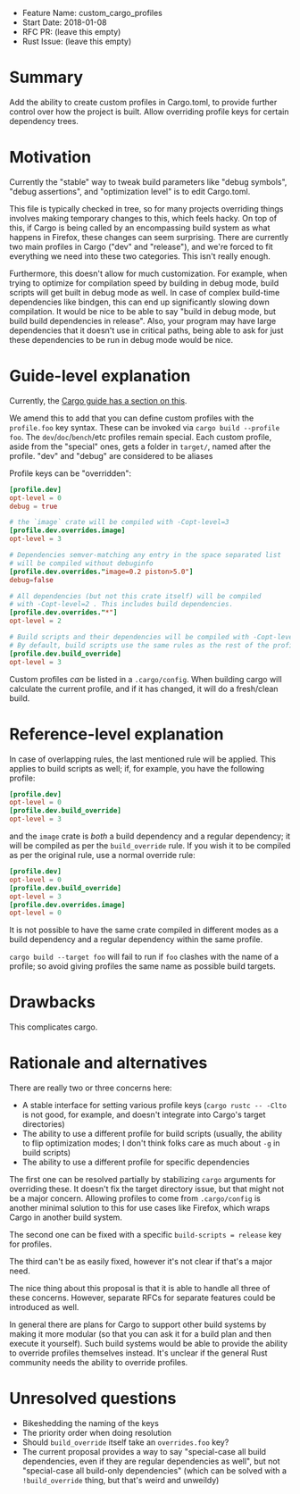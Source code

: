 - Feature Name: custom_cargo_profiles
- Start Date: 2018-01-08
- RFC PR: (leave this empty)
- Rust Issue: (leave this empty)


# Summary
[summary]: #summary

Add the ability to create custom profiles in Cargo.toml, to provide further control over how the project is built. Allow overriding profile keys for certain dependency trees. 

# Motivation
[motivation]: #motivation

Currently the "stable" way to tweak build parameters like "debug symbols", "debug assertions", and "optimization level" is to edit Cargo.toml.

This file is typically checked in tree, so for many projects overriding things involves making
temporary changes to this, which feels hacky. On top of this, if Cargo is being called by an
encompassing build system as what happens in Firefox, these changes can seem surprising. There are
currently two main profiles in Cargo ("dev" and "release"), and we're forced to fit everything we
need into these two categories. This isn't really enough.

Furthermore, this doesn't allow for much customization. For example, when trying to optimize for
compilation speed by building in debug mode, build scripts will get built in debug mode as well. In
case of complex build-time dependencies like bindgen, this can end up significantly slowing down
compilation. It would be nice to be able to say "build in debug mode, but build build dependencies
in release". Also, your program may have large dependencies that it doesn't use in critical paths,
being able to ask for just these dependencies to be run in debug mode would be nice.

# Guide-level explanation
[guide-level-explanation]: #guide-level-explanation


Currently, the [Cargo guide has a section on this](http://doc.crates.io/manifest.html#the-profile-sections).

We amend this to add that you can define custom profiles with the `profile.foo` key syntax. These can be invoked via
`cargo build --profile foo`. The `dev`/`doc`/`bench`/etc profiles remain special. Each custom profile, aside from the
"special" ones, gets a folder in `target/`, named after the profile. "dev" and "debug" are considered to be aliases

Profile keys can be "overridden":

```toml
[profile.dev]
opt-level = 0
debug = true

# the `image` crate will be compiled with -Copt-level=3
[profile.dev.overrides.image]
opt-level = 3

# Dependencies semver-matching any entry in the space separated list
# will be compiled without debuginfo
[profile.dev.overrides."image=0.2 piston>5.0"]
debug=false

# All dependencies (but not this crate itself) will be compiled
# with -Copt-level=2 . This includes build dependencies.
[profile.dev.overrides."*"]
opt-level = 2

# Build scripts and their dependencies will be compiled with -Copt-level=3
# By default, build scripts use the same rules as the rest of the profile
[profile.dev.build_override]
opt-level = 3
```

Custom profiles _can_ be listed in a `.cargo/config`. When building cargo will calculate
the current profile, and if it has changed, it will do a fresh/clean build.

# Reference-level explanation
[reference-level-explanation]: #reference-level-explanation

In case of overlapping rules, the last mentioned rule will be applied. This applies to build scripts
as well; if, for example, you have the following profile:

```toml
[profile.dev]
opt-level = 0
[profile.dev.build_override]
opt-level = 3
```

and the `image` crate is _both_ a build dependency and a regular dependency; it will be compiled
as per the `build_override` rule. If you wish it to be compiled as per the original rule,
use a normal override rule:

```toml
[profile.dev]
opt-level = 0
[profile.dev.build_override]
opt-level = 3
[profile.dev.overrides.image]
opt-level = 0
```

It is not possible to have the same crate compiled in different modes as a build dependency and a regular dependency within the same profile.


`cargo build --target foo` will fail to run if `foo` clashes with the name of a profile; so avoid
giving profiles the same name as possible build targets.


# Drawbacks
[drawbacks]: #drawbacks

This complicates cargo.

# Rationale and alternatives
[alternatives]: #alternatives

There are really two or three concerns here:

 - A stable interface for setting various profile keys (`cargo rustc -- -Clto` is not good, for example, and doesn't integrate into Cargo's target directories)
 - The ability to use a different profile for build scripts (usually, the ability to flip optimization modes; I don't think folks care as much about `-g` in build scripts)
 - The ability to use a different profile for specific dependencies

The first one can be resolved partially by stabilizing `cargo` arguments for overriding these. It
doesn't fix the target directory issue, but that might not be a major concern. Allowing profiles to
come from `.cargo/config` is another minimal solution to this for use cases like Firefox, which
wraps Cargo in another build system.

The second one can be fixed with a specific `build-scripts = release` key for profiles.

The third can't be as easily fixed, however it's not clear if that's a major need.

The nice thing about this proposal is that it is able to handle all three of these concerns. However, separate RFCs for separate features could be introduced as well.

In general there are plans for Cargo to support other build systems by making it more modular (so
that you can ask it for a build plan and then execute it yourself). Such build systems would be able to
provide the ability to override profiles themselves instead. It's unclear if the general Rust
community needs the ability to override profiles.

# Unresolved questions
[unresolved]: #unresolved-questions

- Bikeshedding the naming of the keys
- The priority order when doing resolution
- Should `build_override` itself take an `overrides.foo` key?
- The current proposal provides a way to say "special-case all build dependencies, even if they are regular dependencies as well", but not "special-case all build-only dependencies" (which can be solved with a `!build_override` thing, but that's weird and unweildy)